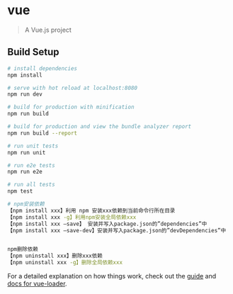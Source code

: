 # vue

> A Vue.js project

## Build Setup

``` bash
# install dependencies
npm install

# serve with hot reload at localhost:8080
npm run dev

# build for production with minification
npm run build

# build for production and view the bundle analyzer report
npm run build --report

# run unit tests
npm run unit

# run e2e tests
npm run e2e

# run all tests
npm test

# npm安装依赖
【npm install xxx】利用 npm 安装xxx依赖到当前命令行所在目录
【npm install xxx -g】利用npm安装全局依赖xxx
【npm install xxx –save】 安装并写入package.json的”dependencies”中
【npm install xxx –save-dev】安装并写入package.json的”devDependencies”中


npm删除依赖
【npm uninstall xxx】删除xxx依赖
【npm uninstall xxx -g】删除全局依赖xxx
```

For a detailed explanation on how things work, check out the [guide](http://vuejs-templates.github.io/webpack/) and [docs for vue-loader](http://vuejs.github.io/vue-loader).
